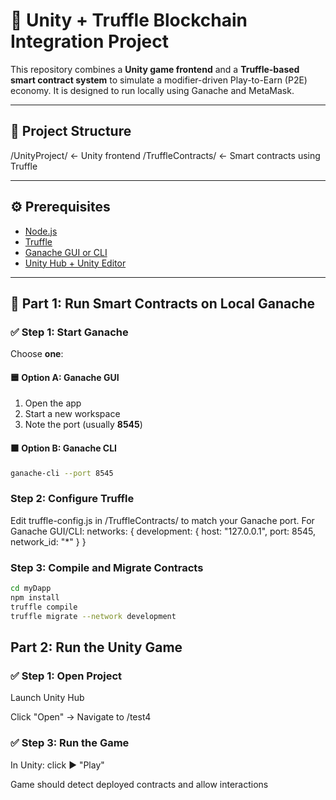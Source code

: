 # 🧩 Unity + Truffle Blockchain Integration Project

This repository combines a **Unity game frontend** and a **Truffle-based smart contract system** to simulate a modifier-driven Play-to-Earn (P2E) economy. It is designed to run locally using Ganache and MetaMask.

---

## 📁 Project Structure
/UnityProject/ <- Unity frontend
/TruffleContracts/ <- Smart contracts using Truffle

---

## ⚙️ Prerequisites

- [Node.js](https://nodejs.org/)
- [Truffle](https://trufflesuite.com/)
- [Ganache GUI or CLI](https://trufflesuite.com/ganache/)
- [Unity Hub + Unity Editor](https://unity.com/)

---

## 🔗 Part 1: Run Smart Contracts on Local Ganache

### ✅ Step 1: Start Ganache

Choose **one**:

#### 🟦 Option A: Ganache GUI

1. Open the app
2. Start a new workspace
3. Note the port (usually **8545**)

#### 🟧 Option B: Ganache CLI
```bash
ganache-cli --port 8545
```
### Step 2: Configure Truffle

Edit truffle-config.js in /TruffleContracts/ to match your Ganache port.
For Ganache GUI/CLI:
networks: {
  development: {
    host: "127.0.0.1",
    port: 8545,
    network_id: "*"
  }
}

### Step 3: Compile and Migrate Contracts

```bash
cd myDapp
npm install
truffle compile
truffle migrate --network development
```

## Part 2: Run the Unity Game
### ✅ Step 1: Open Project
Launch Unity Hub

Click "Open" → Navigate to /test4


### ✅ Step 3: Run the Game
In Unity: click ▶️ "Play"

Game should detect deployed contracts and allow interactions

